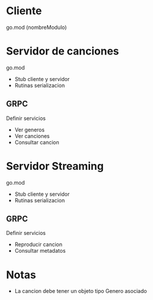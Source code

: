 # Cliente
go.mod (nombreModulo)

# Servidor de canciones
go.mod
- Stub cliente y servidor
- Rutinas serializacion

## GRPC
Definir servicios
- Ver generos
- Ver canciones
- Consultar cancion

# Servidor Streaming
go.mod
- Stub cliente y servidor
- Rutinas serializacion

## GRPC
Definir servicios
- Reproducir cancion
- Consultar metadatos

# Notas
- La cancion debe tener un objeto tipo Genero asociado